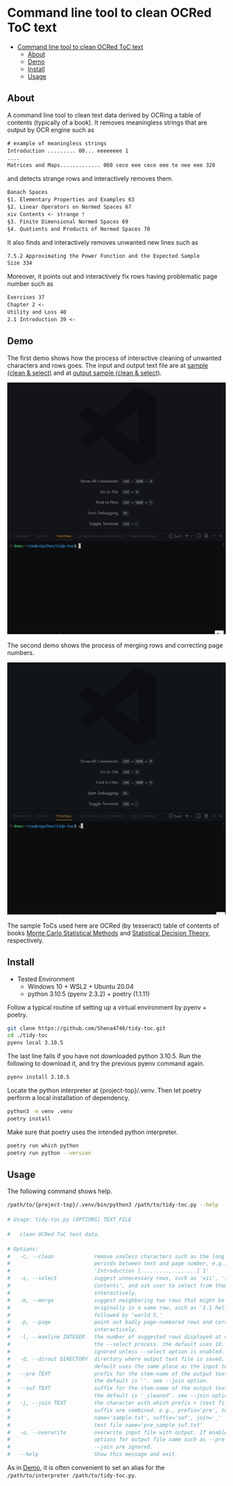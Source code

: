 # Command line tool to clean OCRed ToC text

- [Command line tool to clean OCRed ToC text](#command-line-tool-to-clean-ocred-toc-text)
    - [About](#about)
    - [Demo](#demo)
    - [Install](#install)
    - [Usage](#usage)

## About

A command line tool to clean text data derived by OCRing a table of contents (typically of a book).
It removes meaningless strings that are output by OCR engine such as

```txt
# example of meaningless strings
Introduction ......... 00... eeeeeeee 1
....
Matrices and Maps............. 060 cece eee cece eee te nee eee 328
```

and detects strange rows and interactively removes them.

```txt
Banach Spaces
§1. Elementary Properties and Examples 63
§2. Linear Operators on Normed Spaces 67
xiv Contents <- strange !
§3. Finite Dimensional Normed Spaces 69
§4. Quotients and Products of Normed Spaces 70
```

It also finds and interactively removes unwanted new lines such as

```txt
7.5.2 Approximating the Power Function and the Expected Sample
Size 334
```

Moreover, it points out and interactively fix rows having problematic page number such as

```txt
Exercises 37
Chapter 2 <-
Utility and Loss 40
2.1 Introduction 39 <-
```

## Demo

The first demo shows how the process of interactive cleaning of unwanted characters and rows goes.
The input and output text file are at [sample (clean & select)](/sample/sample_clean_select.txt) and at [output sample (clean & select)](/sample/sample_clean_select_cleaned.txt).

<img src="sample/demo_cs.gif" width="600">

The second demo shows the process of merging rows and correcting page numbers.

<img src="sample/demo_mp.gif" width="600">

The sample ToCs used here are OCRed (by tesseract) table of contents of books [Monte Carlo Statistical Methods](https://link.springer.com/book/10.1007/978-1-4757-4145-2) and [Statistical Decision Theory](https://link.springer.com/book/10.1007/978-1-4757-1727-3), respectively.

## Install

- Tested Environment
  - Windows 10 + WSL2 + Ubuntu 20.04
  - python 3.10.5 (pyenv 2.3.2) + poetry (1.1.11)

Follow a typical routine of setting up a virtual environment by pyenv + poetry.

```bash
git clone https://github.com/Shena4746/tidy-toc.git
cd ./tidy-toc
pyenv local 3.10.5
```

The last line fails if you have not downloaded python 3.10.5. Run the following to download it, and try the previous pyenv command again.

```bash
pyenv install 3.10.5
```

Locate the python interpreter at {project-top}/.venv. Then let poetry perform a local installation of dependency.

```bash
python3 -m venv .venv
poetry install
```

Make sure that poetry uses the intended python interpreter.

```bash
poetry run which python
poetry run python --version
```

## Usage

The following command shows help.

```bash
/path/to/{project-top}/.venv/bin/python3 /path/to/tidy-toc.py --help

# Usage: tidy-toc.py [OPTIONS] TEXT_FILE

#   clean OCRed ToC text data.

# Options:
#   -c, --clean             remove useless characters such as the long series of
#                           periods between text and page number, e.g.,
#                           'Introduction [.........,..,,.,..] 1'
#   -s, --select            suggest unnecessary rows, such as 'xii', 'iv
#                           Contents', and ask user to select from them
#                           interactively.
#   -m, --merge             suggest neighboring two rows that might be
#                           originally in a same row, such as '1.1 hello'
#                           followed by 'world 5.'
#   -p, --page              point out badly page-numbered rows and correct them
#                           interactively.
#   -l, --maxline INTEGER   the number of suggested rows displayed at once in
#                           the --select process. the default uses 10. will be
#                           ignored unless --select option is enabled.
#   -d, --dirout DIRECTORY  directory where output text file is saved. the
#                           default uses the same place as the input text file.
#   --pre TEXT              prefix for the stem-name of the output text file.
#                           the default is ''. see --join option.
#   --suf TEXT              suffix for the stem-name of the output text file.
#                           the default is '_cleaned'. see --join option.
#   -j, --join TEXT         the character with which prefix + (text file name) +
#                           suffix are combined. e.g., prefix='pre', text file
#                           name='sample.txt', suffix='suf', join='_' -> output
#                           text file name='pre_sample_suf.txt'
#   -o, --overwrite         overwrite input file with output. If enabled, all
#                           options for output file name such as --pre and
#                           --join are ignored.
#   --help                  Show this message and exit.
```

As in [Demo](#demo), it is often convenient to set an alias for the `/path/to/interpreter /path/to/tidy-toc.py`.
